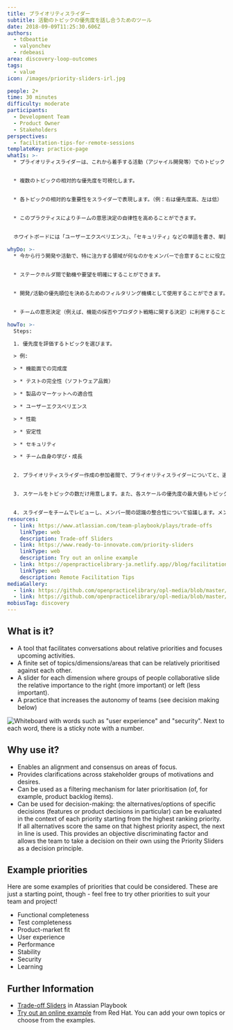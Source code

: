 ```yaml
---
title: プライオリティスライダー
subtitle: 活動のトピックの優先度を話し合うためのツール
date: 2018-09-09T11:25:30.606Z
authors:
  - tdbeattie
  - valyonchev
  - rdebeasi
area: discovery-loop-outcomes
tags:
  - value
icon: /images/priority-sliders-irl.jpg

people: 2+
time: 30 minutes
difficulty: moderate
participants:
  - Development Team
  - Product Owner
  - Stakeholders
perspectives:
  - facilitation-tips-for-remote-sessions
templateKey: practice-page
whatIs: >-
  * プライオリティスライダーは、これから着手する活動（アジャイル開発等）でのトピック（関心事）の相対的な優先度をメンバー間で議論して合意するためのツールです。


  * 複数のトピックの相対的な優先度を可視化します。


  * 各トピックの相対的な重要性をスライダーで表現します。（例：右は優先度高、左は低）


  * このプラクティスによりチームの意思決定の自律性を高めることができます。


  ホワイトボードには「ユーザーエクスペリエンス」、「セキュリティ」などの単語を書き、単語の横に数字(優先度)を書いた付箋を貼ります。(https://github.com/openpracticelibrary/opl-media/blob/master/images/final_priority-sliders.png?raw=true)
  
whyDo: >-
  * 今から行う開発や活動で、特に注力する領域が何なのかをメンバーで合意することに役立ちます。


  * ステークホルダ間で動機や要望を明確にすることができます。


  * 開発/活動の優先順位を決めるためのフィルタリング機構として使用することができます。（例えばプロダクトバックログアイテムの優先順位付け）


  * チームの意思決定（例えば、機能の採否やプロダクト戦略に関する決定）に利用することができます。プロダクトに関する優先度判断の客観的な基準がスライダーとして明確化されることで、スライダーを判断基準としてチームが自律的に意思決定を行うことができます。（意思決定の都度、複数のステークホルダに意見を聞き調整を行うという事を減らすことができます。）

howTo: >-
  Steps:

  1. 優先度を評価するトピックを選びます。

  > 例:

  > * 機能面での完成度

  > * テストの完全性（ソフトウェア品質）

  > * 製品のマーケットへの適合性

  > * ユーザーエクスペリエンス

  > * 性能

  > * 安定性

  > * セキュリティ

  > * チーム自身の学び・成長


  2. プライオリティスライダー作成の参加者間で、プライオリティスライダーについてと、選択したトピックに関する共通理解を得ておきます。


  3. スケールをトピックの数だけ用意します。また、各スケールの優先度の最大値もトピック数と同じにします（例えば下図のようにトピック数が8の場合、1~8の優先度スケールが8個用意されます）。メンバーはトピック毎に付箋に番号（優先度）を書いてもらいます（～5分）。この作業は個々人で行い、この段階ではチームメンバー間で共有しません。こうすることで偏見を最小限に抑えることができます。時間が来たら、スケールに付箋を貼ってもらいます。


  4. スライダーをチームでレビューし、メンバー間の認識の整合性について協議します。メンバー間で優先度の認識が大きく異なるトピックについては、なぜその違いが生じたのかをチームで話し合い、チームで合意できるポイントを探ります。最終的にはすべてのスケールが異なる整数値（優先度）になるように合意を得ていきます。（このとき、優先度の平均値はスケールの真ん中の値に一致します。下図の例では、優先度の平均値は4.5。）(〜20分)
resources:
  - link: https://www.atlassian.com/team-playbook/plays/trade-offs
    linkType: web
    description: Trade-off Sliders
  - link: https://www.ready-to-innovate.com/priority-sliders
    linkType: web
    description: Try out an online example
  - link: https://openpracticelibrary-ja.netlify.app//blog/facilitation-tips-for-remote-sessions/
    linkType: web
    description: Remote Facilitation Tips
mediaGallery:
  - link: https://github.com/openpracticelibrary/opl-media/blob/master/images/Priority%20Sliders.jpg?raw=true
  - link: https://github.com/openpracticelibrary/opl-media/blob/master/images/final_priority-sliders.png?raw=true
mobiusTag: discovery
---
```

## What is it?

- A tool that facilitates conversations about relative priorities and focuses upcoming activities.
- A finite set of topics/dimensions/areas that can be relatively prioritised against each other.
- A slider for each dimension where groups of people collaborative slide the relative importance to the right (more important) or left (less important).
- A practice that increases the autonomy of teams (see decision making below)

![Whiteboard with words such as "user experience" and "security". Next to each word, there is a sticky note with a number.](/images/sliders.jpg)

## Why use it?

- Enables an alignment and consensus on areas of focus.
- Provides clarifications across stakeholder groups of motivations and desires.
- Can be used as a filtering mechanism for later prioritisation (of, for example, product backlog items).
- Can be used for decision-making: the alternatives/options of specific decisions (features or product decisions in particular) can be evaluated in the context of each priority starting from the highest ranking priority. If all alternatives score the same on that highest priority aspect, the next in line is used. This provides an objective discriminating factor and allows the team to take a decision on their own using the Priority Sliders as a decision principle.

## Example priorities

Here are some examples of priorities that could be considered. These are just a starting point, though - feel free to try other priorities to suit your team and project!

- Functional completeness
- Test completeness
- Product-market fit
- User experience
- Performance
- Stability
- Security
- Learning

## Further Information

- [Trade-off Sliders](https://www.atlassian.com/team-playbook/plays/trade-off-sliders) in Atassian Playbook
- [Try out an online example](https://www.ready-to-innovate.com/priority-sliders) from Red Hat. You can add your own topics or choose from the examples.
